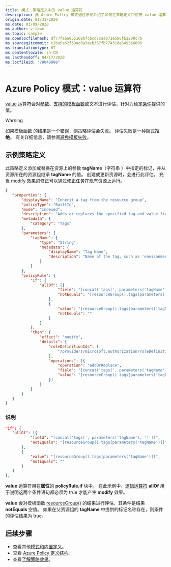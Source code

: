 ```yaml
---
title: 模式：策略定义中的 value 运算符
description: 此 Azure Policy 模式通过示例介绍了如何在策略定义中使用 value 运算符。
origin.date: 01/31/2020
ms.date: 03/09/2020
ms.author: v-tawe
ms.topic: sample
ms.openlocfilehash: df77fa6a035168bfcbcd7caab71e566fb2200c7b
ms.sourcegitcommit: c1ba5a62f30ac0a3acb337fb77431de6493e6096
ms.translationtype: HT
ms.contentlocale: zh-CN
ms.lasthandoff: 04/17/2020
ms.locfileid: "78048908"
---
```

# <a name="azure-policy-pattern-the-value-operator"></a>Azure Policy 模式：value 运算符

[value](../concepts/definition-structure.md#value) 运算符会对[参数](../concepts/definition-structure.md#parameters)、[支持的模板函数](../concepts/definition-structure.md#policy-functions)或文本进行评估，针对为给定[条件](../concepts/definition-structure.md#conditions)提供的值。

> [!WARNING]
> 如果模板函数  的结果是一个错误，则策略评估会失败。 评估失败是一种隐式**拒绝**。 有关详细信息，请参阅[避免模板失败](../concepts/definition-structure.md#avoiding-template-failures)。

## <a name="sample-policy-definition"></a>示例策略定义

此策略定义添加或替换在资源上的参数 **tagName**（字符串  ）中指定的标记，并从资源所在的资源组继承 **tagName** 的值。 创建或更新资源时，会进行此评估。 充当 [modify](../concepts/effects.md#modify) 效果的修正可以通过[修正任务](../how-to/remediate-resources.md)在现有资源上运行。

```json
{
   "properties": {
       "displayName": "Inherit a tag from the resource group",
       "policyType": "BuiltIn",
       "mode": "Indexed",
       "description": "Adds or replaces the specified tag and value from the parent resource group when any resource is created or updated. Existing resources can be remediated by triggering a remediation task.",
       "metadata": {
           "category": "Tags"
       },
       "parameters": {
           "tagName": {
               "type": "String",
               "metadata": {
                   "displayName": "Tag Name",
                   "description": "Name of the tag, such as 'environment'"
               }
           }
       },
       "policyRule": {
           "if": {
               "allOf": [{
                       "field": "[concat('tags[', parameters('tagName'), ']')]",
                       "notEquals": "[resourceGroup().tags[parameters('tagName')]]"
                   },
                   {
                       "value": "[resourceGroup().tags[parameters('tagName')]]",
                       "notEquals": ""
                   }
               ]
           },
           "then": {
               "effect": "modify",
               "details": {
                   "roleDefinitionIds": [
                       "/providers/microsoft.authorization/roleDefinitions/b24988ac-6180-42a0-ab88-20f7382dd24c"
                   ],
                   "operations": [{
                       "operation": "addOrReplace",
                       "field": "[concat('tags[', parameters('tagName'), ']')]",
                       "value": "[resourceGroup().tags[parameters('tagName')]]"
                   }]
               }
           }
       }
   }
}
```

### <a name="explanation"></a>说明

```json
"if": {
   "allOf": [{
           "field": "[concat('tags[', parameters('tagName'), ']')]",
           "notEquals": "[resourceGroup().tags[parameters('tagName')]]"
       },
       {
           "value": "[resourceGroup().tags[parameters('tagName')]]",
           "notEquals": ""
       }
   ]
},
```

**value** 运算符用在**属性**的 **policyRule.if** 块中。 在此示例中，[逻辑运算符](../concepts/definition-structure.md#logical-operators) **allOf** 用于说明这两个条件语句都必须为 true 才能产生 **modify** 效果。

**value** 会对模板函数 [resourceGroup()](../../../azure-resource-manager/templates/template-functions-resource.md#resourcegroup) 的结果进行评估，其条件是结果 **notEquals** 空值。 如果在父资源组的 **tagName** 中提供的标记名称存在，则条件的评估结果为 true。

## <a name="next-steps"></a>后续步骤

- 查看其他[模式和内置定义](./index.md)。
- 查看 [Azure Policy 定义结构](../concepts/definition-structure.md)。
- 查看[了解策略效果](../concepts/effects.md)。